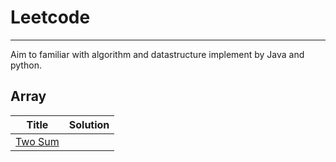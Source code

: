 # Leetcode
---
Aim to familiar with algorithm and datastructure implement by Java and python.

## Array

| Title   | Solution   |
|---------|------------|
|    [Two Sum]( https://leetcode.com/problems/two-sum/)   |            |
